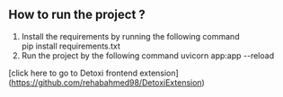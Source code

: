 ## How to run the project ?

1) Install the requirements by running the following command  
    pip install requirements.txt
2) Run the project by the following command 
    uvicorn app:app --reload
    
    
 
[click here to go to Detoxi frontend extension] (https://github.com/rehabahmed98/DetoxiExtension)
   
